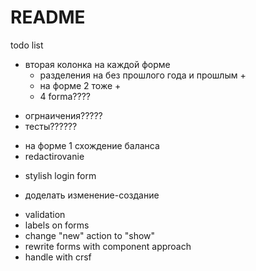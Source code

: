 # README

todo list

+ вторая колонка на каждой форме
    + разделения на без прошлого года и прошлым + 
    + на форме 2 тоже +
    - 4 forma????
- огрнаичения?????
- тесты??????
+ на форме 1 схождение баланса
+ redactirovanie
- stylish login form
+ доделать изменение-создание 
- validation
- labels on forms
- change "new" action to "show"
- rewrite forms with component approach
- handle with crsf
